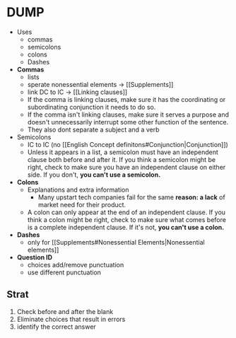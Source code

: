 
# DUMP
- Uses
	- commas 
	- semicolons
	- colons
	- Dashes
- **Commas**
	- lists
	- sperate nonessential elements -> [[Supplements]]
	- link DC to IC -> [[Linking clauses]]
	- If the comma is linking clauses, make sure it has the coordinating or subordinating conjunction it needs to do so.
	- If the comma isn't linking clauses, make sure it serves a purpose and doesn't unnecessarily interrupt some other function of the sentence.
	- They also dont separate a subject and a verb
- Semicolons
	- IC to IC (no [[English Concept definitons#Conjunction|Conjunction]])
	- Unless it appears in a list, a semicolon must have an independent clause both before and after it. If you think a semicolon might be right, check to make sure you have an independent clause on either side. If you don't, **you can't use a semicolon.**
- **Colons**
	- Explanations and extra information
		- Many upstart tech companies fail for the same **reason: a lack** of market need for their product.
	- A colon can only appear at the end of an independent clause. If you think a colon might be right, check to make sure what comes before is a complete independent clause. If it's not, **you can't use a colon.**
- **Dashes**
	- only for [[Supplements#Nonessential Elements|Nonessential elements]]
- **Question ID**
	-  choices add/remove punctuation
	- use different punctuation

## Strat 
1. Check before and after the blank
2. Eliminate choices that result in errors
3. identify the correct answer